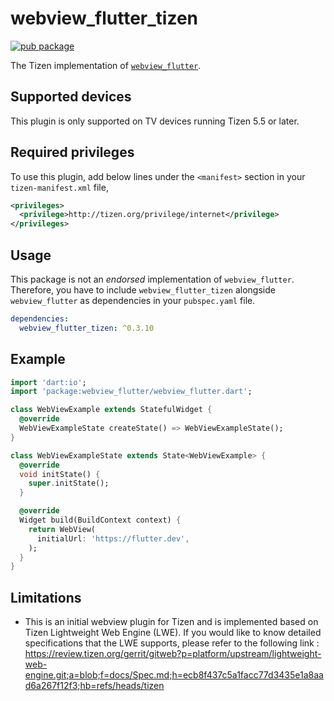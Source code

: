 # webview_flutter_tizen

[![pub package](https://img.shields.io/pub/v/webview_flutter_tizen.svg)](https://pub.dev/packages/webview_flutter_tizen)

The Tizen implementation of [`webview_flutter`](https://github.com/flutter/plugins/tree/master/packages/webview_flutter).

## Supported devices

This plugin is only supported on TV devices running Tizen 5.5 or later.

## Required privileges

To use this plugin, add below lines under the `<manifest>` section in your `tizen-manifest.xml` file,

```xml
<privileges>
  <privilege>http://tizen.org/privilege/internet</privilege>
</privileges>
```

## Usage

This package is not an _endorsed_ implementation of `webview_flutter`. Therefore, you have to include `webview_flutter_tizen` alongside `webview_flutter` as dependencies in your `pubspec.yaml` file.

```yaml
dependencies:
  webview_flutter_tizen: ^0.3.10
```

## Example

```dart
import 'dart:io';
import 'package:webview_flutter/webview_flutter.dart';

class WebViewExample extends StatefulWidget {
  @override
  WebViewExampleState createState() => WebViewExampleState();
}

class WebViewExampleState extends State<WebViewExample> {
  @override
  void initState() {
    super.initState();
  }

  @override
  Widget build(BuildContext context) {
    return WebView(
      initialUrl: 'https://flutter.dev',
    );
  }
}
```

## Limitations

- This is an initial webview plugin for Tizen and is implemented based on Tizen Lightweight Web Engine (LWE). If you would like to know detailed specifications that the LWE supports, please refer to the following link :
https://review.tizen.org/gerrit/gitweb?p=platform/upstream/lightweight-web-engine.git;a=blob;f=docs/Spec.md;h=ecb8f437c5a1facc77d3435e1a8aad6a267f12f3;hb=refs/heads/tizen
